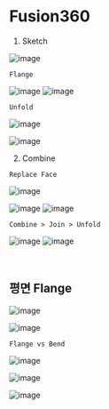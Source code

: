Fusion360 
===========

1. Sketch

![image](https://user-images.githubusercontent.com/30430227/145962785-6c94ef05-3837-40c5-bf3e-8b8bcc9ebd42.png)

`Flange`

![image](https://user-images.githubusercontent.com/30430227/145962921-108b0fc1-dbab-4a24-821d-a835650e8704.png)
![image](https://user-images.githubusercontent.com/30430227/145963176-0953e684-cb28-4e2e-bb46-90e5a63be40a.png)

`Unfold`

![image](https://user-images.githubusercontent.com/30430227/145963021-6622daca-015f-488d-b925-cf01de15f03f.png)

![image](https://user-images.githubusercontent.com/30430227/145963096-328a0262-e9dc-4bf1-a0b9-0eeca0309fbb.png)

2. Combine

`Replace Face`

![image](https://user-images.githubusercontent.com/30430227/145963401-4ddb104a-f413-4d5f-b33f-ac7866349683.png)

![image](https://user-images.githubusercontent.com/30430227/145963462-43e46623-bcba-49f9-959d-43e5b0b31bcf.png)
![image](https://user-images.githubusercontent.com/30430227/145963503-ab2ac9da-12de-45e7-9119-142b58830929.png)

`Combine > Join > Unfold`

![image](https://user-images.githubusercontent.com/30430227/145963743-dfc470b0-89fc-48ac-b1c1-6033630701b1.png)
![image](https://user-images.githubusercontent.com/30430227/145963799-8faf9114-4858-4631-ae0a-8493d3b10193.png)

<br>

평면 Flange
-------------

![image](https://user-images.githubusercontent.com/30430227/145964216-8f932873-97f0-4645-ada9-982d325218db.png)

![image](https://user-images.githubusercontent.com/30430227/145964257-d89b3c1e-0ba0-44d9-9457-30243aaed5dc.png)

`Flange vs Bend`

![image](https://user-images.githubusercontent.com/30430227/145964478-7902d428-6bcb-4020-849b-1fce1bc06613.png)

![image](https://user-images.githubusercontent.com/30430227/145964654-be7f7fe5-fa52-42cb-8cae-7431c8569165.png)

![image](https://user-images.githubusercontent.com/30430227/145964692-63da5924-90ab-43d7-9741-9525865152fb.png)











